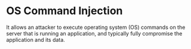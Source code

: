 # OS Command Injection

It allows an attacker to execute operating system (OS) commands on the server that is running an application, and typically fully compromise the application and its data.
